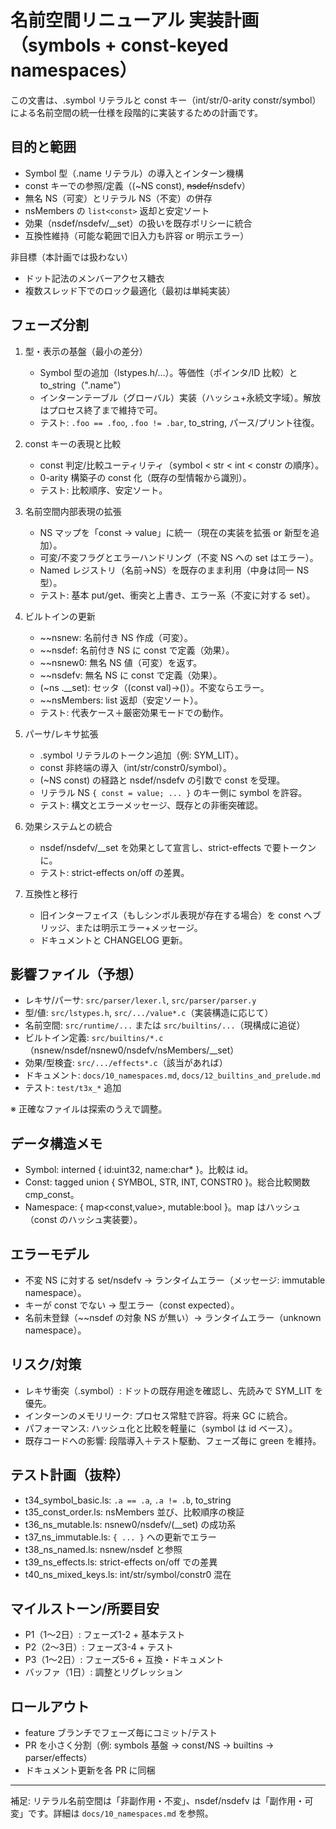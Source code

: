 # 名前空間リニューアル 実装計画（symbols + const-keyed namespaces）

この文書は、.symbol リテラルと const キー（int/str/0-arity constr/symbol）による名前空間の統一仕様を段階的に実装するための計画です。

## 目的と範囲
- Symbol 型（.name リテラル）の導入とインターン機構
- const キーでの参照/定義（(~NS const), ~~nsdef/~~nsdefv）
- 無名 NS（可変）とリテラル NS（不変）の併存
- nsMembers の `list<const>` 返却と安定ソート
- 効果（nsdef/nsdefv/__set）の扱いを既存ポリシーに統合
- 互換性維持（可能な範囲で旧入力も許容 or 明示エラー）

非目標（本計画では扱わない）
- ドット記法のメンバーアクセス糖衣
- 複数スレッド下でのロック最適化（最初は単純実装）

## フェーズ分割
1. 型・表示の基盤（最小の差分）
   - Symbol 型の追加（lstypes.h/…）。等価性（ポインタ/ID 比較）と to_string（".name"）
   - インターンテーブル（グローバル）実装（ハッシュ+永続文字域）。解放はプロセス終了まで維持で可。
   - テスト: `.foo == .foo`, `.foo != .bar`, to_string, パース/プリント往復。

2. const キーの表現と比較
   - const 判定/比較ユーティリティ（symbol < str < int < constr の順序）。
   - 0-arity 構築子の const 化（既存の型情報から識別）。
   - テスト: 比較順序、安定ソート。

3. 名前空間内部表現の拡張
   - NS マップを「const -> value」に統一（現在の実装を拡張 or 新型を追加）。
   - 可変/不変フラグとエラーハンドリング（不変 NS への set はエラー）。
   - Named レジストリ（名前→NS）を既存のまま利用（中身は同一 NS 型）。
   - テスト: 基本 put/get、衝突と上書き、エラー系（不変に対する set）。

4. ビルトインの更新
   - ~~nsnew: 名前付き NS 作成（可変）。
   - ~~nsdef: 名前付き NS に const で定義（効果）。
   - ~~nsnew0: 無名 NS 値（可変）を返す。
   - ~~nsdefv: 無名 NS に const で定義（効果）。
   - (~ns .__set): セッタ（(const val)->()）。不変ならエラー。
   - ~~nsMembers: list<const> 返却（安定ソート）。
   - テスト: 代表ケース＋厳密効果モードでの動作。

5. パーサ/レキサ拡張
   - .symbol リテラルのトークン追加（例: SYM_LIT）。
   - const 非終端の導入（int/str/constr0/symbol）。
   - (~NS const) の経路と nsdef/nsdefv の引数で const を受理。
   - リテラル NS `{ const = value; ... }` のキー側に symbol を許容。
   - テスト: 構文とエラーメッセージ、既存との非衝突確認。

6. 効果システムとの統合
   - nsdef/nsdefv/__set を効果として宣言し、strict-effects で要トークンに。
   - テスト: strict-effects on/off の差異。

7. 互換性と移行
   - 旧インターフェイス（もしシンボル表現が存在する場合）を const へブリッジ、または明示エラー+メッセージ。
   - ドキュメントと CHANGELOG 更新。

## 影響ファイル（予想）
- レキサ/パーサ: `src/parser/lexer.l`, `src/parser/parser.y`
- 型/値: `src/lstypes.h`, `src/.../value*.c`（実装構造に応じて）
- 名前空間: `src/runtime/...` または `src/builtins/...`（現構成に追従）
- ビルトイン定義: `src/builtins/*.c`（nsnew/nsdef/nsnew0/nsdefv/nsMembers/__set）
- 効果/型検査: `src/.../effects*.c`（該当があれば）
- ドキュメント: `docs/10_namespaces.md`, `docs/12_builtins_and_prelude.md`
- テスト: `test/t3x_*` 追加

※ 正確なファイルは探索のうえで調整。

## データ構造メモ
- Symbol: interned { id:uint32, name:char* }。比較は id。
- Const: tagged union { SYMBOL, STR, INT, CONSTR0 }。総合比較関数 cmp_const。
- Namespace: { map<const,value>, mutable:bool }。map はハッシュ（const のハッシュ実装要）。

## エラーモデル
- 不変 NS に対する set/nsdefv → ランタイムエラー（メッセージ: immutable namespace）。
- キーが const でない → 型エラー（const expected）。
- 名前未登録（~~nsdef の対象 NS が無い）→ ランタイムエラー（unknown namespace）。

## リスク/対策
- レキサ衝突（.symbol）: ドットの既存用途を確認し、先読みで SYM_LIT を優先。
- インターンのメモリリーク: プロセス常駐で許容。将来 GC に統合。
- パフォーマンス: ハッシュ化と比較を軽量に（symbol は id ベース）。
- 既存コードへの影響: 段階導入＋テスト駆動、フェーズ毎に green を維持。

## テスト計画（抜粋）
- t34_symbol_basic.ls: `.a == .a`, `.a != .b`, to_string
- t35_const_order.ls: nsMembers 並び、比較順序の検証
- t36_ns_mutable.ls: nsnew0/nsdefv/(__set) の成功系
- t37_ns_immutable.ls: `{ ... }` への更新でエラー
- t38_ns_named.ls: nsnew/nsdef と参照
- t39_ns_effects.ls: strict-effects on/off での差異
- t40_ns_mixed_keys.ls: int/str/symbol/constr0 混在

## マイルストーン/所要目安
- P1（1〜2日）: フェーズ1-2 + 基本テスト
- P2（2〜3日）: フェーズ3-4 + テスト
- P3（1〜2日）: フェーズ5-6 + 互換・ドキュメント
- バッファ（1日）: 調整とリグレッション

## ロールアウト
- feature ブランチでフェーズ毎にコミット/テスト
- PR を小さく分割（例: symbols 基盤 → const/NS → builtins → parser/effects）
- ドキュメント更新を各 PR に同梱

---
補足: リテラル名前空間は「非副作用・不変」、nsdef/nsdefv は「副作用・可変」です。詳細は `docs/10_namespaces.md` を参照。
